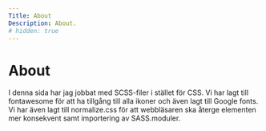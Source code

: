 ```yaml
---
Title: About
Description: About.
# hidden: true
---
```


About
==================

I denna sida har jag jobbat med SCSS-filer i stället för CSS. Vi har lagt till
fontawesome för att ha tillgång till alla ikoner och även lagt till Google fonts.
Vi har även lagt till normalize.css för att webbläsaren ska återge elementen mer
konsekvent samt importering av SASS.moduler.
